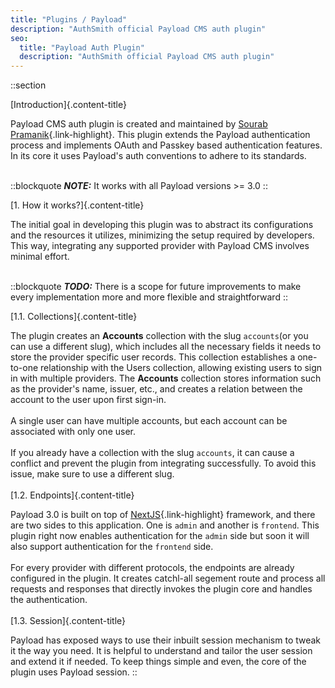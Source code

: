 ```yaml
---
title: "Plugins / Payload"
description: "AuthSmith official Payload CMS auth plugin"
seo:
  title: "Payload Auth Plugin"
  description: "AuthSmith official Payload CMS auth plugin"
---
```


::section

[Introduction]{.content-title}

Payload CMS auth plugin is created and maintained by [Sourab Pramanik](https://github.com/sourabpramanik){.link-highlight}. This plugin extends the Payload authentication process and implements OAuth and Passkey based authentication features. In its core it uses Payload's auth conventions to adhere to its standards.
<br/>
<br/>

::blockquote
**_NOTE:_** It works with all Payload versions >= 3.0
::
<br/>

[1. How it works?]{.content-title}

The initial goal in developing this plugin was to abstract its configurations and the resources it utilizes, minimizing the setup required by developers. This way, integrating any supported provider with Payload CMS involves minimal effort.
<br/>
<br/>

::blockquote
**_TODO:_** There is a scope for future improvements to make every implementation more and more flexible and straightforward
::
<br/>

[1.1. Collections]{.content-title}

The plugin creates an **Accounts** collection with the slug `accounts`(or you can use a different slug), which includes all the necessary fields it needs to store the provider specific user records. This collection establishes a one-to-one relationship with the Users collection, allowing existing users to sign in with multiple providers. The **Accounts** collection stores information such as the provider's name, issuer, etc., and creates a relation between the account to the user upon first sign-in.
<br/>
<br/>
A single user can have multiple accounts, but each account can be associated with only one user.
<br/>
<br/>
If you already have a collection with the slug `accounts`, it can cause a conflict and prevent the plugin from integrating successfully. To avoid this issue, make sure to use a different slug.
<br/>
<br/>
[1.2. Endpoints]{.content-title}

Payload 3.0 is built on top of [NextJS](https://nextjs.org/){.link-highlight} framework, and there are two sides to this application. One is `admin` and another is `frontend`. This plugin right now enables authentication for the `admin` side but soon it will also support authentication for the `frontend` side.
<br/>
<br/>
For every provider with different protocols, the endpoints are already configured in the plugin. It creates catchl-all segement route and process all requests and responses that directly invokes the plugin core and handles the authentication.
<br/>
<br/>
[1.3. Session]{.content-title}

Payload has exposed ways to use their inbuilt session mechanism to tweak it the way you need. It is helpful to understand and tailor the user session and extend it if needed. To keep things simple and even, the core of the plugin uses Payload session.
::
